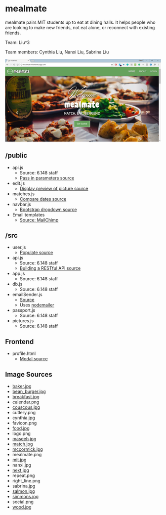 # mealmate

mealmate pairs MIT students up to eat at dining halls. It helps people who are looking to make new friends, not eat alone, or reconnect with existing friends.

Team: Liu^3

Team members: Cynthia Liu, Nanxi Liu, Sabrina Liu

![homepage screenshot](screenshots/index.png)

## /public

* api.js 
    * Source: 6.148 staff
	* [Pass in parameters source](https://stackoverflow.com/questions/8064691/how-do-i-pass-along-variables-with-xmlhttprequest)
* edit.js
	* [Display preview of picture source](https://stackoverflow.com/questions/12368910/html-display-image-after-selecting-filename)
* matches.js
	* [Compare dates source](https://stackoverflow.com/questions/492994/compare-two-dates-with-javascript)
* navbar.js
	* [Bootstrap dropdown source](https://www.w3schools.com/bootstrap/bootstrap_ref_js_dropdown.asp)
* Email templates 
    * [Source: MailChimp](https://mailchimp.com/)

## /src
* user.js
	* [Populate source](http://mongoosejs.com/docs/populate.html)
* api.js 
    * Source: 6.148 staff
    * [Building a RESTful API source](https://scotch.io/tutorials/build-a-restful-api-using-node-and-express-4)
* app.js 
    * Source: 6.148 staff
* db.js
    * Source: 6.148 staff
* emailSender.js 
    * [Source](https://www.w3schools.com/nodejs/nodejs_email.asp)
	* Uses [nodemailer](https://nodemailer.com/about/)
* passport.js
    * Source: 6.148 staff
* pictures.js 
    * Source: 6.148 staff

## Frontend
* profile.html
	* [Modal source](https://www.w3schools.com/howto/howto_css_modals.asp)

## Image Sources
* [baker.jpg](https://mitguidetoresidences.mit.edu/map/baker-house)
* [bean_burger.jpg](http://5thstreetstation.cafebonappetit.com/recipes/)
* [breakfast.jpg](https://www.epicurious.com/recipes-menus/summer-brunch-menu-eggs-bacon-cantaloupe-menu)
* calendar.png
* [couscous.jpg](http://5thstreetstation.cafebonappetit.com/recipes/cinnamon-spiced-whole-grain-couscous-citrus-sunflower-seeds/)
* cutlery.png
* cynthia.jpg
* favicon.png
* [food.jpg](https://www.eventbrite.co.uk/blog/9-key-ingredients-for-a-delicious-food-and-drink-festival-ds00/)
* logo.png
* [maseeh.jpg](https://www.flickr.com/photos/75766053@N08/7677270772)
* [match.jpg](http://simmons.mit.edu/inthesponge/)
* [mccormick.jpg](http://mitadmissions.org/blogs/entry/field_trip)
* mealmate.png
* [mit.jpg](http://mitadmissions.org/afford)
* nanxi.jpg
* [next.jpg](https://www.prellwitzchilinski.com/projects/mit-next-house-dining/)
* repeat.png
* right_line.png
* sabrina.jpg
* [salmon.jpg](http://5thstreetstation.cafebonappetit.com/recipes/)
* [simmons.jpg](https://studentlife.mit.edu/prospective-student)
* social.png
* [wood.jpg](http://www.dzzyn.com/20-free-beautiful-hi-res-wood-texture-wallpaper-backgrounds/)